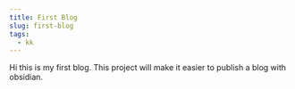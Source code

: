```yaml
---
title: First Blog
slug: first-blog
tags:
  - kk
---
```

Hi this is my first blog. This project will make it easier to publish a blog with obsidian.